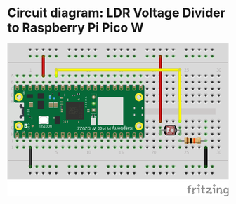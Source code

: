 # Circuit diagram: LDR Voltage Divider to Raspberry Pi Pico W

<p align="center">
  <img src="https://github.com/ajgquional/rpi-picow-micropython/blob/bdc7adec1a3e9555b33e6de0acd54f20a267cacf/LDR/LDR-to-RPi-Pico-W_bb.png" alt="Circuit diagram - LDR Voltage Divider conencted to Raspberry Pi Pico W">
</p>
